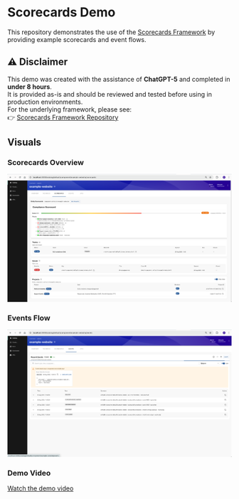 # Scorecards Demo

This repository demonstrates the use of the [Scorecards Framework](https://github.com/emmett08/scorecards-framework) by providing example scorecards and event flows.

## ⚠️ Disclaimer
This demo was created with the assistance of **ChatGPT-5** and completed in **under 8 hours**.  
It is provided as-is and should be reviewed and tested before using in production environments.  
For the underlying framework, please see:  
👉 [Scorecards Framework Repository](https://github.com/emmett08/scorecards-framework)

## Visuals

### Scorecards Overview
![Scorecards](scorecards.png)

### Events Flow
![Events](events.png)

### Demo Video
[Watch the demo video](./demo.mov)
